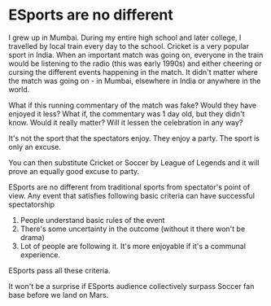 ESports are no different
===

I grew up in Mumbai. During my entire high school and later college, I travelled by local train every day to the school. Cricket is a very popular sport in India. When an important match was going on, everyone in the train would be listening to the radio (this was early 1990s) and either cheering or cursing the different events happening in the match. It didn't matter where the match was going on - in Mumbai, elsewhere in India or anywhere in the world.

What if this running commentary of the match was fake? Would they have enjoyed it less? What if, the commentary was 1 day old, but they didn't know. Would it really matter? Will it lessen the celebration in any way?

It's not the sport that the spectators enjoy. They enjoy a party. The sport is only an excuse.

You can then substitute Cricket or Soccer by League of Legends and it will prove an equally good excuse to party.

ESports are no different from traditional sports from spectator's point of view. Any event that satisfies following basic criteria can have successful spectatorship

1. People understand basic rules of the event
2. There's some uncertainty in the outcome (without it there won't be drama)
3. Lot of people are following it. It's more enjoyable if it's a communal experience.

ESports pass all these criteria.

It won't be a surprise if ESports audience collectively surpass Soccer fan base before we land on Mars.
